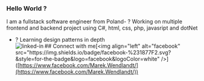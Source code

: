 ### Hello World ?
I am a fullstack software engineer from Poland- ? Working on multiple frontend and backend project using C#, html, css, php, javasript and dotNet
- ? Learning design patterns in depth
<br>## Connect with me[<img align="left" alt="linked-in" src="https://img.shields.io/badge/linkedin-%230077B5.svg?&style=for-the-badge&logo=linkedin&logoColor=white" />]([[https://www.linkedin.com/in/marek-wendlandt/](https://www.linkedin.com/in/marek-wendlandt/)](https://www.linkedin.com/in/marek-wendlandt/))[<img align="left" alt="facebook" src="https://img.shields.io/badge/facebook-%231877F2.svg?&style=for-the-badge&logo=facebook&logoColor=white" />]([https://www.facebook.com/Marek.Wendlandt/](https://www.facebook.com/Marek.Wendlandt/))<br>

